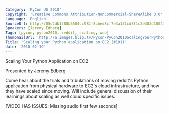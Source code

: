 ```yaml
---
Category: 'PyCon US 2010'
Copyright: 'Creative Commons Attribution-NonCommercial-ShareAlike 3.0'
Language: 'English'
SourceUrl: http://05d2db1380b6504cc981-8cbed8cf7e3a131cd8f1c3e383d10041.r93.cf2.rackcdn.com/pycon-us-2010/349_scaling-your-python-application-on-ec2-191.m4v
Speakers: [Jeremy Edberg]
Tags: [pycon, pycon2010, reddit, scaling, web]
ThumbnailUrl: 'http://a.images.blip.tv/Pycon-PyCon2010ScalingYourPythonApplicationOnEC2191887.png'
Title: 'Scaling your Python application on EC2 (#191)'
date: '2010-02-19'
---
```

Scaling Your Python Application on EC2

  
Presented by Jeremy Edberg

  
Come hear about the trials and tribulations of moving reddit's Python
application from physical hardware to EC2's cloud infrastructure, and how they
have scaled since moving. Will include general discussion of their learnings
about scaling as well cloud specific issues.

  
[VIDEO HAS ISSUES: Missing audio first few seconds]

